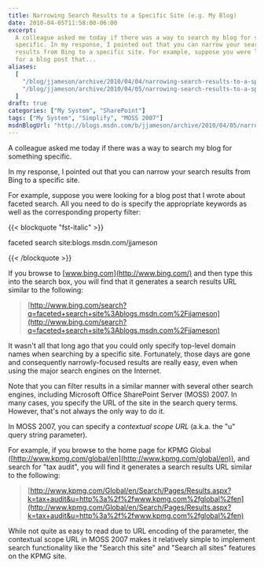 ```yaml
---
title: Narrowing Search Results to a Specific Site (e.g. My Blog)
date: 2010-04-05T11:58:00-06:00
excerpt:
  A colleague asked me today if there was a way to search my blog for something
  specific. In my response, I pointed out that you can narrow your search
  results from Bing to a specific site. For example, suppose you were looking
  for a blog post that...
aliases:
  [
    "/blog/jjameson/archive/2010/04/04/narrowing-search-results-to-a-specific-site-e-g-my-blog.aspx",
    "/blog/jjameson/archive/2010/04/05/narrowing-search-results-to-a-specific-site-e-g-my-blog.aspx",
  ]
draft: true
categories: ["My System", "SharePoint"]
tags: ["My System", "Simplify", "MOSS 2007"]
msdnBlogUrl: "http://blogs.msdn.com/b/jjameson/archive/2010/04/05/narrowing-search-results-to-a-specific-site-e-g-my-blog.aspx"
---
```


A colleague asked me today if there was a way to search my blog for something
specific.

In my response, I pointed out that you can narrow your search results from Bing
to a specific site.

For example, suppose you were looking for a blog post that I wrote about faceted
search. All you need to do is specify the appropriate keywords as well as the
corresponding property filter:

{{< blockquote "fst-italic" >}}

faceted search site:blogs.msdn.com/jjameson

{{< /blockquote >}}

If you browse to [www.bing.com](http://www.bing.com/) and then type this into
the search box, you will find that it generates a search results URL similar to
the following:

> [http://www.bing.com/search?q=faceted+search+site%3Ablogs.msdn.com%2Fjjameson](http://www.bing.com/search?q=faceted+search+site%3Ablogs.msdn.com%2Fjjameson)

It wasn't all that long ago that you could only specify top-level domain names
when searching by a specific site. Fortunately, those days are gone and
consequently narrowly-focused results are really easy, even when using the major
search engines on the Internet.

Note that you can filter results in a similar manner with several other search
engines, including Microsoft Office SharePoint Server (MOSS) 2007. In many
cases, you specify the URL of the site in the search query terms. However,
that's not always the only way to do it.

In MOSS 2007, you can specify a _contextual scope URL_ (a.k.a. the "u" query
string parameter).

For example, if you browse to the home page for KPMG Global
([http://www.kpmg.com/global/en](http://www.kpmg.com/global/en)), and search for
"tax audit", you will find it generates a search results URL similar to the
following:

> [http://www.kpmg.com/Global/en/Search/Pages/Results.aspx?k=tax+audit&u=http%3a%2f%2fwww.kpmg.com%2fglobal%2fen](http://www.kpmg.com/Global/en/Search/Pages/Results.aspx?k=tax+audit&u=http%3a%2f%2fwww.kpmg.com%2fglobal%2fen)

While not quite as easy to read due to URL encoding of the parameter, the
contextual scope URL in MOSS 2007 makes it relatively simple to implement search
functionality like the "Search this site" and "Search all sites" features on the
KPMG site.

